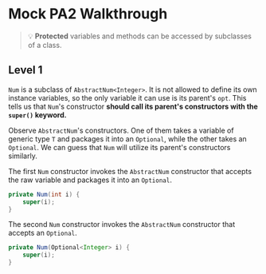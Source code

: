 # Mock PA2 Walkthrough

> 💡 **Protected** variables and methods can be accessed by subclasses of a class.
## Level 1

`Num` is a subclass of `AbstractNum<Integer>`. It is not allowed to define its own instance variables, so the only variable it can use is its parent's `opt`. This tells us that `Num`'s constructor **should call its parent's constructors with the `super()` keyword.**

Observe `AbstractNum`'s constructors. One of them takes a variable of generic type `T` and packages it into an `Optional`, while the other takes an `Optional`. We can guess that `Num` will utilize its parent's constructors similarly. 

The first `Num` constructor invokes the `AbstractNum` constructor that accepts the raw variable and packages it into an `Optional`.

```java
private Num(int i) {
    super(i);
}
```

The second `Num` constructor invokes the `AbstractNum` constructor that accepts an `Optional`.

```java
private Num(Optional<Integer> i) {
    super(i);
}
```